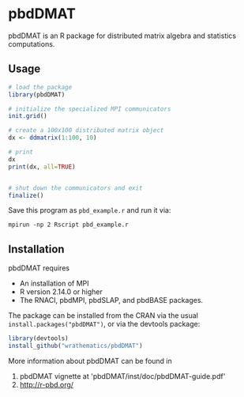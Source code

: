 # pbdDMAT

pbdDMAT is an R package for distributed matrix algebra and statistics 
computations.  



## Usage

```r
# load the package
library(pbdDMAT)

# initialize the specialized MPI communicators
init.grid()

# create a 100x100 distributed matrix object
dx <- ddmatrix(1:100, 10)

# print
dx
print(dx, all=TRUE)


# shut down the communicators and exit
finalize()
```

Save this program as `pbd_example.r` and run it via:

```
mpirun -np 2 Rscript pbd_example.r
```


## Installation

pbdDMAT requires
* An installation of MPI
* R version 2.14.0 or higher
* The RNACI, pbdMPI, pbdSLAP, and pbdBASE packages.

The package can be installed from the CRAN via the usual 
`install.packages("pbdDMAT")`, or via the devtools package:

```r
library(devtools)
install_github("wrathematics/pbdDMAT")
```


More information about pbdDMAT can be found in
1. pbdDMAT vignette at 'pbdDMAT/inst/doc/pbdDMAT-guide.pdf'
2. http://r-pbd.org/
